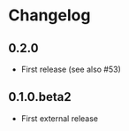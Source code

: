 Changelog
=========

## 0.2.0

* First release (see also #53)

## 0.1.0.beta2

* First external release
